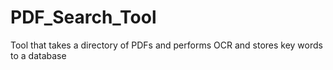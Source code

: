 # PDF_Search_Tool
Tool that takes a directory of PDFs and performs OCR and stores key words to a database
